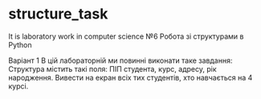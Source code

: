 # structure_task
It is laboratory work in computer science №6
Робота зі структурами в Python

Варіант 1
В цій лабораторній ми повинні виконати таке завдання:
Структура містить такі поля: ПІП студента, курс, адресу, рік народження.
Вивести на екран всіх тих студентів, хто навчається на 4 курсі.
